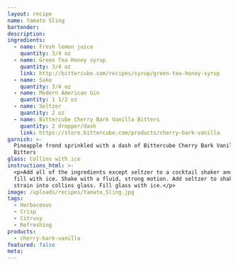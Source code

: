 ```yaml
---
layout: recipe
name: Yamato Sling
bartender:
description:
ingredients:
  - name: Fresh lemon juice
    quantity: 3/4 oz
  - name: Green Tea Honey syrup
    quantity: 3/4 oz
    link: http://bittercube.com/recipes/syrup/green-tea-honey-syrup
  - name: Sake
    quantity: 3/4 oz
  - name: Modern American Gin
    quantity: 1 1/2 oz
  - name: Seltzer
    quantity: 2 oz
  - name: Bittercube Cherry Bark Vanilla Bitters
    quantity: 2 dropper/dash
    link: https://store.bittercube.com/products/cherry-bark-vanilla
garnish: >-
  Pineapple frond sprinkled with a dash of Bittercube Cherry Bark Vanilla
  Bitters
glass: Collins with ice
instructions_html: >-
  <p>Add all of the ingredients except seltzer to a cocktail shaker and then
  fill with ice. Shake with a fluid, strong motion. Add seltzer to shaker and
  strain into collins glass. Fill glass with ice.</p>
image: /uploads/recipes/Yamato_Sling.jpg
tags:
  - Herbaceous
  - Crisp
  - Citrusy
  - Refreshing
products:
  - cherry-bark-vanilla
featured: false
meta:
---
```


